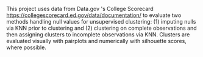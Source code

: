This project uses data from Data.gov 's College Scorecard https://collegescorecard.ed.gov/data/documentation/ to evaluate two methods handling null values for unsupervised clustering: (1) imputing nulls via KNN prior to clustering and (2) clustering on complete observations and then assigning clusters to incomplete observations via KNN. 
Clusters are evaluated visually with pairplots and numerically with silhouette scores, where possible.
